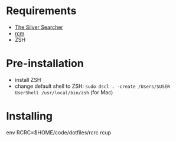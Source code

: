 # Requirements
- [The Silver Searcher](https://github.com/ggreer/the_silver_searcher)
- [rcm](https://github.com/thoughtbot/rcm)
- ZSH

# Pre-installation
- install ZSH
- change default shell to ZSH: `sudo dscl . -create /Users/$USER UserShell
  /usr/local/bin/zsh` (for Mac)

# Installing
env RCRC=$HOME/code/dotfiles/rcrc rcup
